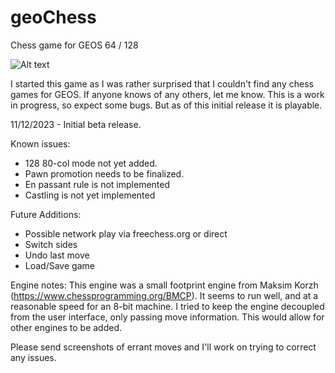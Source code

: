 # geoChess

Chess game for GEOS 64 / 128

![Alt text](https://i.imgur.com/2dFdKmp.png "Screenshot")

I started this game as I was rather surprised that I couldn't find any chess games for GEOS. If anyone
knows of any others, let me know.  This is a work in progress, so expect some bugs.  But as of this
initial release it is playable. 

11/12/2023 - Initial beta release.  

Known issues:
* 128 80-col mode not yet added.
* Pawn promotion needs to be finalized.
* En passant rule is not implemented
* Castling is not yet implemented

Future Additions:
 * Possible network play via freechess.org or direct
 * Switch sides
 * Undo last move
 * Load/Save game

Engine notes:
This engine was a small footprint engine from Maksim Korzh (https://www.chessprogramming.org/BMCP).
It seems to run well, and at a reasonable speed for an 8-bit machine. I tried to keep the engine decoupled
from the user interface, only passing move information.  This would allow for other engines to be added.

Please send screenshots of errant moves and I'll work on trying to correct any issues.
